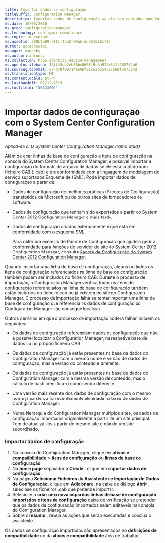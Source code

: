 ```yaml
---
title: Importar dados de configuração
titleSuffix: Configuration Manager
description: Importar dados de configuração se ele tem contidos num formato de ficheiro cab e compatível com o esquema de linguagem de modelagem de serviço suportado.
ms.date: 10/06/2016
ms.prod: configuration-manager
ms.technology: configmgr-compliance
ms.topic: conceptual
ms.assetid: 309b9a09-a611-4ba2-90ab-dde51582cf87
author: aczechowski
manager: dougeby
ms.author: aaroncz
ms.collection: M365-identity-device-management
ms.openlocfilehash: 13bf43cb2eb80be6605f6c6a925c641f405732a6
ms.sourcegitcommit: 874d78f08714a509f61c52b154387268f5b73242
ms.translationtype: MT
ms.contentlocale: pt-PT
ms.lasthandoff: 02/12/2019
ms.locfileid: "56131001"
---
```

# <a name="import-configuration-data-with-system-center-configuration-manager"></a>Importar dados de configuração com o System Center Configuration Manager

*Aplica-se a: O System Center Configuration Manager (ramo atual)*

Além de criar linhas de base de configuração e itens de configuração na consola do System Center Configuration Manager, é possível importar a configuração do formato de arquivo de dados se ele está contido num ficheiro CAB (. cab) e em conformidade com a linguagem de modelagem de serviço suportados Esquema de (SML). Pode importar dados de configuração a partir de:  

- Dados de configuração de melhores práticas (Pacotes de Configuração) transferidos da Microsoft ou de outros sites de fornecedores de software.  

- Dados de configuração que tenham sido exportados a partir do System Center 2012 Configuration Manager e mais tarde.  

- Dados de configuração criados externamente e que está em conformidade com o esquema SML.  

  Para obter um exemplo de Pacote de Configuração que ajude a gerir a conformidade para funções de servidor de site do System Center 2012 Configuration Manager, consulte [Pacote de Configuração do System Center 2012 Configuration Manager](http://www.microsoft.com/en-us/download/details.aspx?id=30710&WT.mc_id=rss_alldownloads_all).  

Quando importar uma linha de base de configuração, alguns ou todos os itens de configuração referenciados na linha de base de configuração também podem ser incluídos no ficheiro CAB. Durante o processo de importação, o Configuration Manager verifica todos os itens de configuração referenciados na linha de base de configuração também estão incluídos no ficheiro cab ou já existem no site do Configuration Manager. O processo de importação falha se tentar importar uma linha de base de configuração que referencia os dados de configuração do Configuration Manager não consegue localizar.  

Outros cenários em que o processo de importação poderá falhar incluem os seguintes:  

-   Os dados de configuração referenciam dados de configuração que não é possível localizar o Configuration Manager, na respetiva base de dados ou no próprio ficheiro CAB.  

-   Os dados de configuração já estão presentes na base de dados do Configuration Manager com o mesmo nome e versão de dados de configuração, mas a versão do conteúdo é diferente.  

-   Os dados de configuração já estão presentes na base de dados do Configuration Manager com a mesma versão de conteúdo, mas o cálculo de hash identifica-o como sendo diferente.  

-   Uma versão mais recente dos dados de configuração com o mesmo nome já existe ou foi recentemente eliminada na base de dados do Configuration Manager.  

-   Numa hierarquia do Configuration Manager múltiplos sites, os dados de configuração importados originalmente a partir de um site principal. Tem de atualizá-los a partir do mesmo site e não de um site subordinado.  

### <a name="import-configuration-data"></a>Importar dados de configuração  

1.  Na consola do Configuration Manager, clique em **ativos e compatibilidade** > **itens de configuração** ou **linhas de base de configuração**
2.  Na **home page** separador a **Create** , clique em **importar dados de configuração**.  
3.  Na página **Selecionar Ficheiros** do **Assistente de Importação de Dados de Configuração**, clique em **Adicionar**e, na caixa de diálogo **Abrir** , selecione os ficheiros .cab que pretende importar.  
4.  Selecione o **criar uma nova cópia das linhas de base de configuração importados e itens de configuração** caixa de verificação se pretender que os dados de configuração importados sejam editáveis na consola do Configuration Manager.  
5.  Sobre o **resumo** , reveja as ações que serão executadas e conclua o assistente.  

Os dados de configuração importados são apresentados no **definições de compatibilidade** nó da **ativos e compatibilidade** área de trabalho.  
